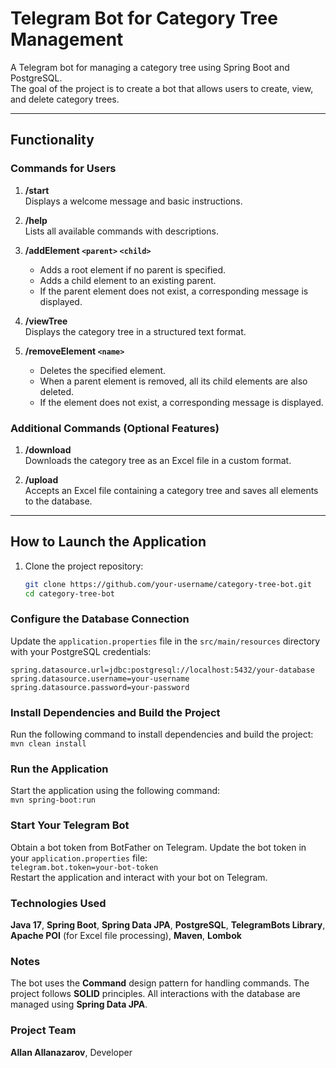 # Telegram Bot for Category Tree Management

A Telegram bot for managing a category tree using Spring Boot and PostgreSQL.  
The goal of the project is to create a bot that allows users to create, view, and delete category trees.

---

## Functionality

### Commands for Users
1. **/start**  
   Displays a welcome message and basic instructions.

2. **/help**  
   Lists all available commands with descriptions.

3. **/addElement `<parent>` `<child>`**  
   - Adds a root element if no parent is specified.  
   - Adds a child element to an existing parent.  
   - If the parent element does not exist, a corresponding message is displayed.

4. **/viewTree**  
   Displays the category tree in a structured text format.

5. **/removeElement `<name>`**  
   - Deletes the specified element.  
   - When a parent element is removed, all its child elements are also deleted.  
   - If the element does not exist, a corresponding message is displayed.

### Additional Commands (Optional Features)
1. **/download**  
   Downloads the category tree as an Excel file in a custom format.

2. **/upload**  
   Accepts an Excel file containing a category tree and saves all elements to the database.

---

## How to Launch the Application

1. Clone the project repository:
   ```bash
   git clone https://github.com/your-username/category-tree-bot.git
   cd category-tree-bot

### Configure the Database Connection

Update the `application.properties` file in the `src/main/resources` directory with your PostgreSQL credentials:

`spring.datasource.url=jdbc:postgresql://localhost:5432/your-database`  
`spring.datasource.username=your-username`  
`spring.datasource.password=your-password`

### Install Dependencies and Build the Project

Run the following command to install dependencies and build the project:  
`mvn clean install`

### Run the Application

Start the application using the following command:  
`mvn spring-boot:run`

### Start Your Telegram Bot

Obtain a bot token from BotFather on Telegram. Update the bot token in your `application.properties` file:  
`telegram.bot.token=your-bot-token`  
Restart the application and interact with your bot on Telegram.

### Technologies Used

**Java 17**, **Spring Boot**, **Spring Data JPA**, **PostgreSQL**, **TelegramBots Library**, **Apache POI** (for Excel file processing), **Maven**, **Lombok**

### Notes

The bot uses the **Command** design pattern for handling commands. The project follows **SOLID** principles. All interactions with the database are managed using **Spring Data JPA**.

### Project Team

**Allan Allanazarov**, Developer  


